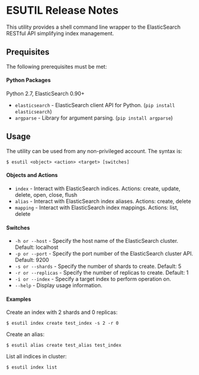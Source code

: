 ESUTIL Release Notes
====================

This utility provides a shell command line wrapper to the ElasticSearch RESTful API simplifying index management.

Prequisites
-----------

The following prerequisites must be met:

#### Python Packages

Python 2.7, ElasticSearch 0.90+

- `elasticsearch` - ElasticSearch client API for Python.  (`pip install elasticsearch`)
- `argparse` - Library for argument parsing. (`pip install argparse`)

Usage
-----

The utility can be used from any non-privileged account.  The syntax is:

    $ esutil <object> <action> <target> [switches]

#### Objects and Actions

- `index` - Interact with ElasticSearch indices.  Actions: create, update, delete, open, close, flush
- `alias` - Interact with ElasticSearch index aliases.  Actions:  create, delete
- `mapping` - Interact with ElasticSearch index mappings.  Actions: list, delete

#### Switches

- `-h or --host` - Specify the host name of the ElasticSearch cluster.  Default: localhost
- `-p or --port` - Specify the port number of the ElasticSearch cluster API.  Default: 9200
- `-s or --shards` - Specify the number of shards to create.  Default: 5
- `-r or --replicas` - Specify the number of replicas to create.  Default: 1
- `-i or --index` - Specify a target index to perform operation on.
- `--help` - Display usage information.

#### Examples

Create an index with 2 shards and 0 replicas:

    $ esutil index create test_index -s 2 -r 0

Create an alias:

    $ esutil alias create test_alias test_index

List all indices in cluster:

    $ esutil index list


